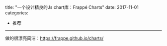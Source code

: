 title: "一个设计精良的Js chart库：Frappé Charts"
date: 2017-11-01
categories:
- 推荐
---

做的很漂亮简洁：<https://frappe.github.io/charts/>

